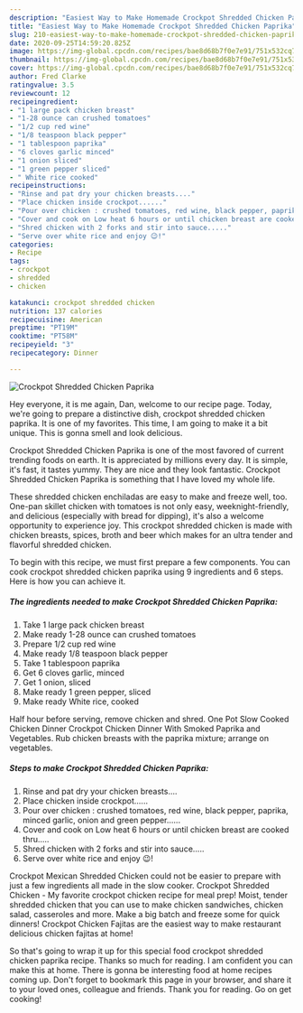 ```yaml
---
description: "Easiest Way to Make Homemade Crockpot Shredded Chicken Paprika"
title: "Easiest Way to Make Homemade Crockpot Shredded Chicken Paprika"
slug: 210-easiest-way-to-make-homemade-crockpot-shredded-chicken-paprika
date: 2020-09-25T14:59:20.825Z
image: https://img-global.cpcdn.com/recipes/bae8d68b7f0e7e91/751x532cq70/crockpot-shredded-chicken-paprika-recipe-main-photo.jpg
thumbnail: https://img-global.cpcdn.com/recipes/bae8d68b7f0e7e91/751x532cq70/crockpot-shredded-chicken-paprika-recipe-main-photo.jpg
cover: https://img-global.cpcdn.com/recipes/bae8d68b7f0e7e91/751x532cq70/crockpot-shredded-chicken-paprika-recipe-main-photo.jpg
author: Fred Clarke
ratingvalue: 3.5
reviewcount: 12
recipeingredient:
- "1 large pack chicken breast"
- "1-28 ounce can crushed tomatoes"
- "1/2 cup red wine"
- "1/8 teaspoon black pepper"
- "1 tablespoon paprika"
- "6 cloves garlic minced"
- "1 onion sliced"
- "1 green pepper sliced"
- " White rice cooked"
recipeinstructions:
- "Rinse and pat dry your chicken breasts...."
- "Place chicken inside crockpot......"
- "Pour over chicken : crushed tomatoes, red wine, black pepper, paprika, minced garlic, onion and green pepper......"
- "Cover and cook on Low heat 6 hours or until chicken breast are cooked thru....."
- "Shred chicken with 2 forks and stir into sauce....."
- "Serve over white rice and enjoy 😉!"
categories:
- Recipe
tags:
- crockpot
- shredded
- chicken

katakunci: crockpot shredded chicken 
nutrition: 137 calories
recipecuisine: American
preptime: "PT19M"
cooktime: "PT58M"
recipeyield: "3"
recipecategory: Dinner

---
```



![Crockpot Shredded Chicken Paprika](https://img-global.cpcdn.com/recipes/bae8d68b7f0e7e91/751x532cq70/crockpot-shredded-chicken-paprika-recipe-main-photo.jpg)

Hey everyone, it is me again, Dan, welcome to our recipe page. Today, we're going to prepare a distinctive dish, crockpot shredded chicken paprika. It is one of my favorites. This time, I am going to make it a bit unique. This is gonna smell and look delicious.

Crockpot Shredded Chicken Paprika is one of the most favored of current trending foods on earth. It is appreciated by millions every day. It is simple, it's fast, it tastes yummy. They are nice and they look fantastic. Crockpot Shredded Chicken Paprika is something that I have loved my whole life.

These shredded chicken enchiladas are easy to make and freeze well, too. One-pan skillet chicken with tomatoes is not only easy, weeknight-friendly, and delicious (especially with bread for dipping), it&#39;s also a welcome opportunity to experience joy. This crockpot shredded chicken is made with chicken breasts, spices, broth and beer which makes for an ultra tender and flavorful shredded chicken.


To begin with this recipe, we must first prepare a few components. You can cook crockpot shredded chicken paprika using 9 ingredients and 6 steps. Here is how you can achieve it.

<!--inarticleads1-->

##### The ingredients needed to make Crockpot Shredded Chicken Paprika:

1. Take 1 large pack chicken breast
1. Make ready 1-28 ounce can crushed tomatoes
1. Prepare 1/2 cup red wine
1. Make ready 1/8 teaspoon black pepper
1. Take 1 tablespoon paprika
1. Get 6 cloves garlic, minced
1. Get 1 onion, sliced
1. Make ready 1 green pepper, sliced
1. Make ready  White rice, cooked


Half hour before serving, remove chicken and shred. One Pot Slow Cooked Chicken Dinner Crockpot Chicken Dinner With Smoked Paprika and Vegetables. Rub chicken breasts with the paprika mixture; arrange on vegetables. 

<!--inarticleads2-->

##### Steps to make Crockpot Shredded Chicken Paprika:

1. Rinse and pat dry your chicken breasts....
1. Place chicken inside crockpot......
1. Pour over chicken : crushed tomatoes, red wine, black pepper, paprika, minced garlic, onion and green pepper......
1. Cover and cook on Low heat 6 hours or until chicken breast are cooked thru.....
1. Shred chicken with 2 forks and stir into sauce.....
1. Serve over white rice and enjoy 😉!


Crockpot Mexican Shredded Chicken could not be easier to prepare with just a few ingredients all made in the slow cooker. Crockpot Shredded Chicken - My favorite crockpot chicken recipe for meal prep! Moist, tender shredded chicken that you can use to make chicken sandwiches, chicken salad, casseroles and more. Make a big batch and freeze some for quick dinners! Crockpot Chicken Fajitas are the easiest way to make restaurant delicious chicken fajitas at home! 

So that's going to wrap it up for this special food crockpot shredded chicken paprika recipe. Thanks so much for reading. I am confident you can make this at home. There is gonna be interesting food at home recipes coming up. Don't forget to bookmark this page in your browser, and share it to your loved ones, colleague and friends. Thank you for reading. Go on get cooking!
